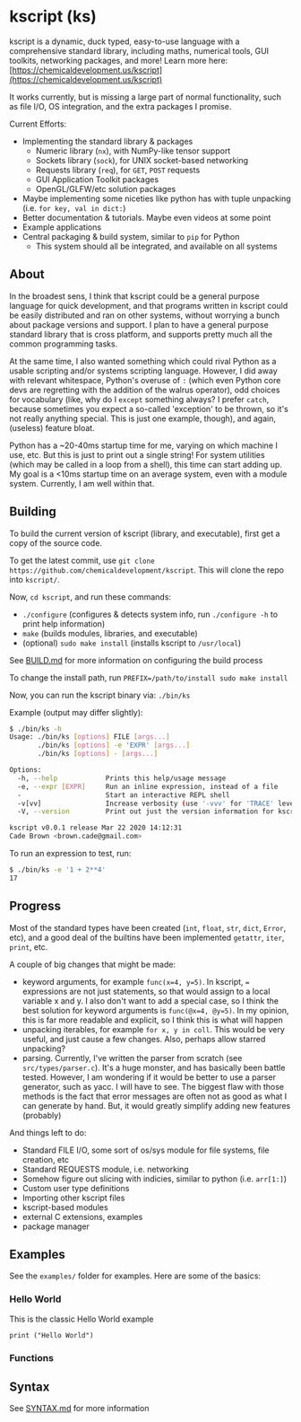 # kscript (ks)

kscript is a dynamic, duck typed, easy-to-use language with a comprehensive standard library, including maths, numerical tools, GUI toolkits, networking packages, and more! Learn more here: [https://chemicaldevelopment.us/kscript](https://chemicaldevelopment.us/kscript)

It works currently, but is missing a large part of normal functionality, such as file I/O, OS integration, and the extra packages I promise.

Current Efforts:

  * Implementing the standard library & packages
    * Numeric library (`nx`), with NumPy-like tensor support
    * Sockets library (`sock`), for UNIX socket-based networking
    * Requests library (`req`), for `GET`, `POST` requests
    * GUI Application Toolkit packages
    * OpenGL/GLFW/etc solution packages
  * Maybe implementing some niceties like python has with tuple unpacking (i.e. `for key, val in dict:`)
  * Better documentation & tutorials. Maybe even videos at some point
  * Example applications
  * Central packaging & build system, similar to `pip` for Python
    * This system should all be integrated, and available on all systems


## About

In the broadest sens, I think that kscript could be a general purpose language for quick development, and that programs written in kscript could be easily distributed and ran on other systems, without worrying a bunch about package versions and support. I plan to have a general purpose standard library that is cross platform, and supports pretty much all the common programming tasks.

At the same time, I also wanted something which could rival Python as a usable scripting and/or systems scripting language. However, I did away with relevant whitespace, Python's overuse of `:` (which even Python core devs are regretting with the addition of the walrus operator), odd choices for vocabulary (like, why do I `except` something always? I prefer `catch`, because sometimes you expect a so-called 'exception' to be thrown, so it's not really anything special. This is just one example, though), and again, (useless) feature bloat.

Python has a ~20-40ms startup time for me, varying on which machine I use, etc. But this is just to print out a single string! For system utilities (which may be called in a loop from a shell), this time can start adding up. My goal is a <10ms startup time on an average system, even with a module system. Currently, I am well within that.


## Building

To build the current version of kscript (library, and executable), first get a copy of the source code.

To get the latest commit, use `git clone https://github.com/chemicaldevelopment/kscript`. This will clone the repo into `kscript/`.

Now, `cd kscript`, and run these commands:

  * `./configure` (configures & detects system info, run `./configure -h` to print help information)
  * `make` (builds modules, libraries, and executable)
  * (optional) `sudo make install` (installs kscript to `/usr/local`)

See [BUILD.md](./BUILD.md) for more information on configuring the build process

To change the install path, run `PREFIX=/path/to/install sudo make install`

Now, you can run the kscript binary via: `./bin/ks`

Example (output may differ slightly):
```bash
$ ./bin/ks -h
Usage: ./bin/ks [options] FILE [args...]
       ./bin/ks [options] -e 'EXPR' [args...]
       ./bin/ks [options] - [args...]

Options:
  -h, --help            Prints this help/usage message
  -e, --expr [EXPR]     Run an inline expression, instead of a file
  -                     Start an interactive REPL shell
  -v[vv]                Increase verbosity (use '-vvv' for 'TRACE' level)
  -V, --version         Print out just the version information for kscript

kscript v0.0.1 release Mar 22 2020 14:12:31
Cade Brown <brown.cade@gmail.com>
```

To run an expression to test, run:

```bash
$ ./bin/ks -e '1 + 2**4'
17
```


## Progress

Most of the standard types have been created (`int`, `float`, `str`, `dict`, `Error`, etc), and a good deal of the builtins have been implemented `getattr`, `iter`, `print`, etc.

A couple of big changes that might be made:

  * keyword arguments, for example `func(x=4, y=5)`. In kscript, `=` expressions are not just statements, so that would assign to a local variable x and y. I also don't want to add a special case, so I think the best solution for keyword arguments is `func(@x=4, @y=5)`. In my opinion, this is far more readable and explicit, so I think this is what will happen
  * unpacking iterables, for example `for x, y in coll`. This would be very useful, and just cause a few changes. Also, perhaps allow starred unpacking?
  * parsing. Currently, I've written the parser from scratch (see `src/types/parser.c`). It's a huge monster, and has basically been battle tested. However, I am wondering if it would be better to use a parser generator, such as yacc. I will have to see. The biggest flaw with those methods is the fact that error messages are often not as good as what I can generate by hand. But, it would greatly simplify adding new features (probably)

And things left to do:

  * Standard FILE I/O, some sort of os/sys module for file systems, file creation, etc
  * Standard REQUESTS module, i.e. networking
  * Somehow figure out slicing with indicies, similar to python (i.e. `arr[1:]`)
  * Custom user type definitions
  * Importing other kscript files
  * kscript-based modules
  * external C extensions, examples
  * package manager

## Examples

See the `examples/` folder for examples. Here are some of the basics:

### Hello World

This is the classic Hello World example

```
print ("Hello World")
```

### Functions

## Syntax

See [SYNTAX.md](./SYNTAX.md) for more information
